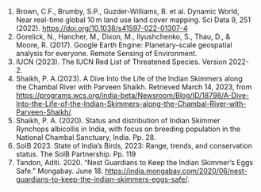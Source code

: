 1. Brown, C.F., Brumby, S.P., Guzder-Williams, B. et al. Dynamic World, Near real-time global 10 m land use land cover mapping. Sci Data 9, 251 (2022). https://doi.org/10.1038/s41597-022-01307-4  
2. Gorelick, N., Hancher, M., Dixon, M., Ilyushchenko, S., Thau, D., & Moore, R. (2017). Google Earth Engine: Planetary-scale geospatial analysis for everyone. Remote Sensing of Environment.  
3. IUCN (2023). The IUCN Red List of Threatened Species. Version 2022-2.  
4. Shaikh, P. A.(2023). A Dive Into the Life of the Indian Skimmers along the Chambal River with Parveen Shaikh. Retrieved March 14, 2023, from https://programs.wcs.org/india-beta/Newsroom/Blog/ID/18798/A-Dive-Into-the-Life-of-the-Indian-Skimmers-along-the-Chambal-River-with-Parveen-Shaikh/.  
5. Shaikh, P. A. (2020). Status and distribution of Indian Skimmer Rynchops albicollis in India, with focus on breeding population in the National Chambal Sanctuary, India. Pp. 28.  
6. SoIB 2023. State of India’s Birds, 2023: Range, trends, and conservation status. The SoIB Partnership. Pp. 119  
7. Tandon, Aditi. 2020. “Nest Guardians to Keep the Indian Skimmer’s Eggs Safe.” Mongabay. June 18. https://india.mongabay.com/2020/06/nest-guardians-to-keep-the-indian-skimmers-eggs-safe/.
